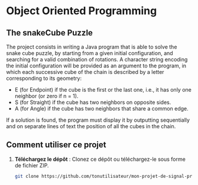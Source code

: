 # Object Oriented Programming
## The snakeCube Puzzle

The project consists in writing a Java program that is able to solve the snake cube puzzle, by starting
from a given initial configuration, and searching for a valid combination of rotations.
A character string encoding the initial configuration will be provided as an argument to the program, in
which each successive cube of the chain is described by a letter corresponding to its geometry:
- E (for Endpoint) if the cube is the first or the last one, i.e., it has only one neighbor (or zero if n = 1).
- S (for Straight) if the cube has two neighbors on opposite sides.
- A (for Angle) if the cube has two neighbors that share a common edge.

If a solution is found, the program must display it by outputting sequentially and on separate lines of
text the position of all the cubes in the chain.

## Comment utiliser ce projet
1. **Téléchargez le dépôt** : Clonez ce dépôt ou téléchargez-le sous forme de fichier ZIP.
   ```bash
   git clone https://github.com/tonutilisateur/mon-projet-de-signal-processing.git
